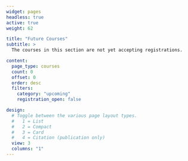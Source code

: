 ```yaml
---
widget: pages
headless: true
active: true
weight: 62

title: "Future Courses"
subtitle: >
  The courses in this section are not yet accepting registrations.

content:
  page_type: courses
  count: 0
  offset: 0
  order: desc
  filters:
    category: "upcoming"
    registration_open: false

design:
  # Toggle between the various page layout types.
  #   1 = List
  #   2 = Compact
  #   3 = Card
  #   4 = Citation (publication only)
  view: 3
  columns: "1"
---
```

